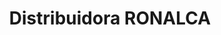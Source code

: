 ---
title: "Distribuidora RONALCA"
url: /ciudad-guayana-puerto-ordaz/distribuidora-ronalca/
shop: aparato
---